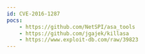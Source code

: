 ```yaml
---
id: CVE-2016-1287
pocs:
    - https://github.com/NetSPI/asa_tools
    - https://github.com/jgajek/killasa
    - https://www.exploit-db.com/raw/39823
---
```

